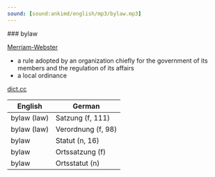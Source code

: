 ```yaml
---
sound: [sound:ankimd/english/mp3/bylaw.mp3]
---
```


\### bylaw

[Merriam-Webster](https://www.merriam-webster.com/dictionary/bylaw)

- a rule adopted by an organization chiefly for the government of its members and the regulation of its affairs
- a local ordinance

[dict.cc](https://www.dict.cc/bylaw)

| English        | German       |
| -------------- | ------------ |
| bylaw (law) | Satzung (f, 111) |
| bylaw (law) | Verordnung (f, 98) |
| bylaw | Statut (n, 16) |
| bylaw | Ortssatzung (f) |
| bylaw | Ortsstatut (n) |
